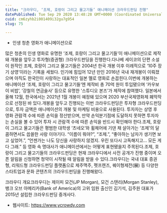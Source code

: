 ```yaml
---
title: "크라우디, ‘조제, 호랑이 그리고 물고기들’ 애니메이션 크라우드펀딩 진행"
datePublished: Tue Sep 29 2020 13:48:28 GMT+0000 (Coordinated Universal Time)
cuid: cm6zyhb2i001409i32gu7g954
slug: 75

---
```



- 인생 청춘 영화가 애니메이션으로

많은 청춘의 인생 영화로 유명한 ‘조제, 호랑이 그리고 물고기들’이 애니메이션으로 제작돼 개봉을 앞두고 투자형(증권형) 크라우드펀딩을 진행한다.다나베 세이코의 단편 소설이 원작인 조제, 호랑이 그리고 물고기들은 2004년 한국 개봉 이후 이례적으로 ‘10주 장기 상영’이라는 기록을 세웠다. 인기에 힘입어 12년 만인 2016년 국내 재개봉이 이뤄졌으며 아직도 한국인이 사랑하는 대표적인 일본 멜로 영화로 손꼽힌다.이번에 개봉하는 애니메이션 ‘조제, 호랑이 그리고 물고기들’엔 제작비 총 70억 원이 투입됐으며 ‘카우보이 비밥’, ‘강철의 연금술사’ 등으로 유명한 ‘스튜디오 본즈’가 제작에 참여했다. 일본에서 올해 12월, 한국에서는 2021년 1월 개봉이 예정돼 있으며 2020 부산국제영화제 폐막작으로 선정된 바 있다.개봉을 앞두고 진행되는 이번 크라우드펀딩은 투자형 크라우드펀딩으로, 투자 금액은 애니메이션의 개봉 및 마케팅 비용으로 사용된다. 투자자는 상영 후 영화 관람객 수에 따른 손익을 정산받으며, 만약 손익분기점에 도달하지 못하면 투자자는 손실을 볼 수 있어 투자 시 관람객 수에 따른 손익을 반드시 확인해야 한다.조제, 호랑이 그리고 물고기들은 평범한 대학생 ‘츠네오’와 휠체어에 기댄 채 살아가는 ‘조제’의 달콤하면서도 씁쓸한 사랑 이야기다. “이름이 뭐야?”, “조제.”, “좋아하는 남자가 생기면 보고 싶었어.”, “언젠가는 나도 당신을 사랑하지 않겠지. 우린 또다시 고독해지고... 모든 게 다 그래.” 등 영화 속 명대사가 애니메이션에서는 어떻게 표현됐을지 주목된다.조제, 호랑이 그리고 물고기들의 크라우드펀딩은 현재 크라우디에서 사전 공개가 진행 중이며 오픈 알림을 신청하면 청약이 시작될 때 알림을 받을 수 있다.크라우디는 국내 대표 증권형, 리워드형 크라우드펀딩 플랫폼으로 제주맥주, 펫프렌즈, 퀘이형제전(展) 등 다양한 스타트업과 문화 콘텐츠의 크라우드펀딩을 진행해왔다.

크라우디 개요크라우디는 제이피 모건(JP Morgan), 모건 스탠리(Morgan Stanley), 뱅크 오브 아메리카(Bank of America)의 고위 임원 출신인 김기석, 김주원 대표가 2015년 설립한 크라우드펀딩 중개사다.

- 웹사이트: https://www.ycrowdy.com
